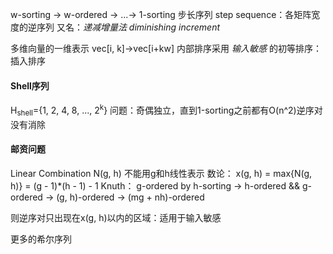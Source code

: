 w-sorting -> w-ordered ->
...->
1-sorting
步长序列 step sequence：各矩阵宽度的逆序列
又名：*递减增量法 diminishing increment* 

多维向量的一维表示 vec\[i, k]->vec\[i+kw]
内部排序采用 *输入敏感* 的初等排序：插入排序

#### Shell序列
H<sub>shell</sub>={1, 2, 4, 8, ..., 2<sup>k</sup>}
问题：奇偶独立，直到1-sorting之前都有O(n^2)逆序对没有消除

#### 邮资问题
Linear Combination
N(g, h) 不能用g和h线性表示
数论：
    x(g, h) = max{N(g, h)} = (g - 1)\*(h - 1) - 1
Knuth：
    g-ordered by h-sorting -> h-ordered && g-ordered ->
(g, h)-ordered ->
(mg + nh)-ordered

则逆序对只出现在x(g, h)以内的区域：适用于输入敏感

更多的希尔序列


